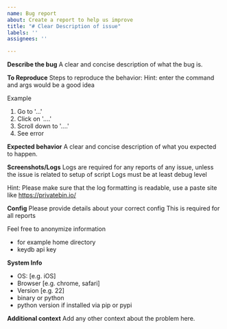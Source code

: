 ```yaml
---
name: Bug report
about: Create a report to help us improve
title: "# Clear Description of issue"
labels: ''
assignees: ''

---
```


<!---
An issue created without a log and  config information will be closed
Use the ticket channel @ discord if you want to keep logs and/or config private
-->

<!---
At the moment it is only recommended to send reports of setup issues to discord
-->

<!---
logs or configs are also not required if you report is for a change in script behavior 

Examples: 
https://github.com/datawhores/OF-Scraper/issues/339
https://github.com/datawhores/OF-Scraper/issues/341
-->


**Describe the bug**
A clear and concise description of what the bug is.

**To Reproduce**
Steps to reproduce the behavior:
Hint: enter the command and args would be a good idea

Example

1. Go to '...'
2. Click on '....'
3. Scroll down to '....'
4. See error

**Expected behavior**
A clear and concise description of what you expected to happen.

**Screenshots/Logs**
Logs are required for any reports of any issue, unless the issue is related to setup of script
Logs must be at least debug level

Hint: Please make sure that the log formatting is readable, use a paste site 
like 
https://privatebin.io/

**Config**
Please provide details about your correct config 
This is required for all reports

Feel free to anonymize information
- for example home directory
- keydb api key




**System Info**

- OS: [e.g. iOS]
- Browser [e.g. chrome, safari]
- Version [e.g. 22]
- binary or python
- python version if installed via pip or pypi


**Additional context**
Add any other context about the problem here.
